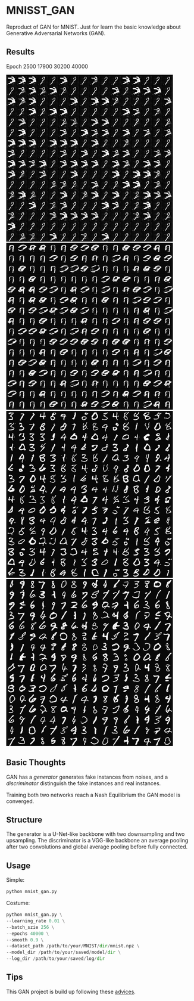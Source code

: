 # MNISST_GAN
Reproduct of GAN for MNIST.
Just for learn the basic knowledge about Generative Adversarial Networks (GAN).

## Results
Epoch 2500 17900 30200 40000

![alt 2500](./images/2500.png) ![alt 17900](./images/17900.png) ![alt 30200](./images/30200.png) ![alt 40000](./images/40000.png)

## Basic Thoughts
GAN has a *generator* generates fake instances from noises, and a *discriminator* 
distinguish the fake instances and real instances.

Training both two networks reach a Nash Equilibrium the GAN model is converged.

## Structure
The generator is a U-Net-like backbone with two downsampling and 
two upsampling. The discriminator is a VGG-like backbone an average pooling after two
convolutions and global average pooling before fully connected.

## Usage
Simple:
```python 
python mnist_gan.py
```

Costume:
```python
python mnist_gan.py \
--learning_rate 0.01 \
--batch_szie 256 \
--epochs 40000 \
--smooth 0.9 \
--dataset_path /path/to/your/MNIST/dir/mnist.npz \
--model_dir /path/to/your/saved/model/dir \
--log_dir /path/to/your/saved/log/dir
``` 

## Tips
This GAN project is build up following these [advices](https://github.com/soumith/ganhacks).